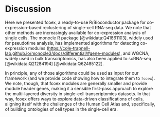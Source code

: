 # Discussion 

Here we presented fcoex, a ready-to-use R/Bioconductor package for co-expression-based reclustering of single-cell RNA-seq data.
We note that other methods are increasingly available for co-expression analysis of single cells. The monocle R package [@wikidata:Q41861103], widely used for pseudotime analysis, has implemented algorithms for detecting co-expression modules (<https://cole-trapnell-lab.github.io/monocle3/docs/differential/#gene-modules>), and WGCNA, widely used in bulk transcriptomics, has also been applied to scRNA-seq [@wikidata:Q21284194] [@wikidata:Q62485122]. 

In principle, any of those algorithms could be used as input for our framework (and we provide code showing how to integrate them to `fcoex`). We note, though, that fcoex modules are generally smaller and provide module header genes, making it a sensible first-pass approach to explore the  multi-layered diversity in single-cell transcriptomics datasets. 
In that way, fcoex offers ways to explore data-driven classifications of cells, aligning itself with the challenges of the Human Cell Atlas and, specifically, of building ontologies of cell types in the single-cell era.



